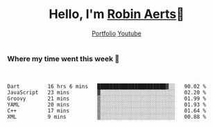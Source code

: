 <h1 align="center">Hello, I'm <a href="https://robyte.ga" target="_blank">Robin Aerts</a>🙌</h1>

<div align="center">
  <a target="_blank" href="https://robyte.ga">Portfolio</a>
  <a target="_blank" href="https://www.youtube.com/channel/UCo98-m_pFHFvA_0AjzqhZeA">Youtube</a>
</div>

<br/>
<h3>Where my time went this week 🦜</h3>
<br/>

<!--START_SECTION:waka-->

```text
Dart         16 hrs 6 mins   ██████████████████████▓░░   90.02 %
JavaScript   23 mins         ▓░░░░░░░░░░░░░░░░░░░░░░░░   02.20 %
Groovy       21 mins         ▒░░░░░░░░░░░░░░░░░░░░░░░░   01.99 %
YAML         20 mins         ▒░░░░░░░░░░░░░░░░░░░░░░░░   01.93 %
C++          17 mins         ▒░░░░░░░░░░░░░░░░░░░░░░░░   01.64 %
XML          9 mins          ▒░░░░░░░░░░░░░░░░░░░░░░░░   00.88 %
```

<!--END_SECTION:waka-->

